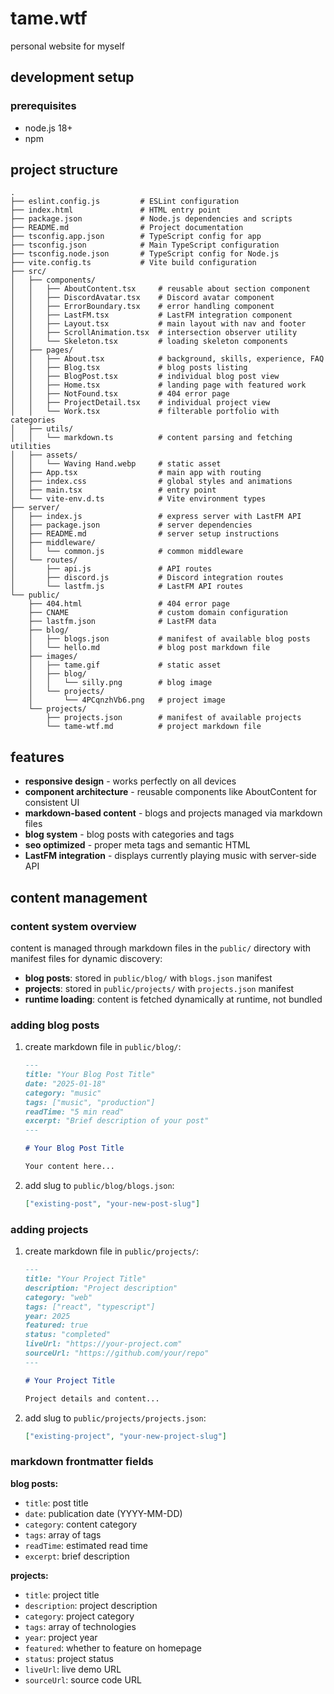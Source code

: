 # tame.wtf

personal website for myself

## development setup

### prerequisites
- node.js 18+
- npm


## project structure

```
.
├── eslint.config.js         # ESLint configuration
├── index.html               # HTML entry point
├── package.json             # Node.js dependencies and scripts
├── README.md                # Project documentation
├── tsconfig.app.json        # TypeScript config for app
├── tsconfig.json            # Main TypeScript configuration
├── tsconfig.node.json       # TypeScript config for Node.js
├── vite.config.ts           # Vite build configuration
├── src/
│   ├── components/
│   │   ├── AboutContent.tsx     # reusable about section component
│   │   ├── DiscordAvatar.tsx    # Discord avatar component
│   │   ├── ErrorBoundary.tsx    # error handling component
│   │   ├── LastFM.tsx           # LastFM integration component
│   │   ├── Layout.tsx           # main layout with nav and footer
│   │   ├── ScrollAnimation.tsx  # intersection observer utility
│   │   └── Skeleton.tsx         # loading skeleton components
│   ├── pages/
│   │   ├── About.tsx            # background, skills, experience, FAQ
│   │   ├── Blog.tsx             # blog posts listing
│   │   ├── BlogPost.tsx         # individual blog post view
│   │   ├── Home.tsx             # landing page with featured work
│   │   ├── NotFound.tsx         # 404 error page
│   │   ├── ProjectDetail.tsx    # individual project view
│   │   └── Work.tsx             # filterable portfolio with categories
│   ├── utils/
│   │   └── markdown.ts          # content parsing and fetching utilities
│   ├── assets/
│   │   └── Waving Hand.webp     # static asset
│   ├── App.tsx                  # main app with routing
│   ├── index.css                # global styles and animations
│   ├── main.tsx                 # entry point
│   └── vite-env.d.ts            # Vite environment types
├── server/
│   ├── index.js                 # express server with LastFM API
│   ├── package.json             # server dependencies
│   ├── README.md                # server setup instructions
│   ├── middleware/
│   │   └── common.js            # common middleware
│   └── routes/
│       ├── api.js               # API routes
│       ├── discord.js           # Discord integration routes
│       └── lastfm.js            # LastFM API routes
└── public/
    ├── 404.html                 # 404 error page
    ├── CNAME                    # custom domain configuration
    ├── lastfm.json              # LastFM data
    ├── blog/
    │   ├── blogs.json           # manifest of available blog posts
    │   └── hello.md             # blog post markdown file
    ├── images/
    │   ├── tame.gif             # static asset
    │   ├── blog/
    │   │   └── silly.png        # blog image
    │   └── projects/
    │       └── 4PCqnzhVb6.png   # project image
    └── projects/
        ├── projects.json        # manifest of available projects
        └── tame-wtf.md          # project markdown file
```

## features

- **responsive design** - works perfectly on all devices
- **component architecture** - reusable components like AboutContent for consistent UI
- **markdown-based content** - blogs and projects managed via markdown files
- **blog system** - blog posts with categories and tags
- **seo optimized** - proper meta tags and semantic HTML
- **LastFM integration** - displays currently playing music with server-side API

## content management

### content system overview
content is managed through markdown files in the `public/` directory with manifest files for dynamic discovery:

- **blog posts**: stored in `public/blog/` with `blogs.json` manifest
- **projects**: stored in `public/projects/` with `projects.json` manifest
- **runtime loading**: content is fetched dynamically at runtime, not bundled

### adding blog posts
1. create markdown file in `public/blog/`:
   ```markdown
   ---
   title: "Your Blog Post Title"
   date: "2025-01-18"
   category: "music"
   tags: ["music", "production"]
   readTime: "5 min read"
   excerpt: "Brief description of your post"
   ---

   # Your Blog Post Title

   Your content here...
   ```

2. add slug to `public/blog/blogs.json`:
   ```json
   ["existing-post", "your-new-post-slug"]
   ```

### adding projects
1. create markdown file in `public/projects/`:
   ```markdown
   ---
   title: "Your Project Title"
   description: "Project description"
   category: "web"
   tags: ["react", "typescript"]
   year: 2025
   featured: true
   status: "completed"
   liveUrl: "https://your-project.com"
   sourceUrl: "https://github.com/your/repo"
   ---

   # Your Project Title

   Project details and content...
   ```

2. add slug to `public/projects/projects.json`:
   ```json
   ["existing-project", "your-new-project-slug"]
   ```

### markdown frontmatter fields

**blog posts:**
- `title`: post title
- `date`: publication date (YYYY-MM-DD)
- `category`: content category
- `tags`: array of tags
- `readTime`: estimated read time
- `excerpt`: brief description

**projects:**
- `title`: project title
- `description`: project description
- `category`: project category
- `tags`: array of technologies
- `year`: project year
- `featured`: whether to feature on homepage
- `status`: project status
- `liveUrl`: live demo URL
- `sourceUrl`: source code URL
